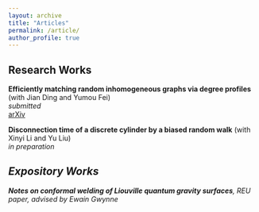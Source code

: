 ```yaml
---
layout: archive
title: "Articles"
permalink: /article/
author_profile: true
---
```


## Research Works

<b>Efficiently matching random inhomogeneous graphs via degree profiles</b> (with Jian Ding and Yumou Fei)<br>
<i>submitted</i><br>
[arXiv](https://arxiv.org/abs/2310.10441) &nbsp;&nbsp;&nbsp;&nbsp;

<b>Disconnection time of a discrete cylinder by a biased random walk</b> (with Xinyi Li and Yu Liu)<br>
<i>in preparation<i><br>

## Expository Works
<b>Notes on conformal welding of Liouville quantum gravity surfaces</b>, REU paper, advised by Ewain Gwynne<br>

